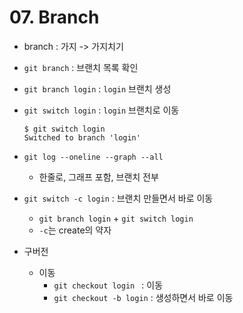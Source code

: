 # 07. Branch

* branch : 가지 -> 가지치기

* `git branch` : 브랜치 목록 확인

* `git branch login` : `login` 브랜치 생성

* `git switch login` : `login` 브랜치로 이동

  ```
  $ git switch login
  Switched to branch 'login'
  ```

* `git log --oneline --graph --all`

  * 한줄로, 그래프 포함, 브랜치 전부

* `git switch -c login` : 브랜치 만들면서 바로 이동

  * `git branch login` + `git switch login`
  * `-c`는 create의 약자

* 구버전

  * 이동
    * `git checkout login ` : 이동
    * `git checkout -b login` : 생성하면서 바로 이동

